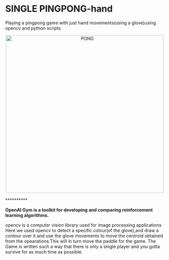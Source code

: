 # SINGLE PINGPONG-hand
Playing a pingpong game with just hand movements(using a glove)using opencv and python scripts
<p align="center">
  <img src="https://i.chzbgr.com/full/6686158592/h4715F533/"
       height="500" width="500"alt="PONG"/>
</p>
**********

**OpenAI Gym is a toolkit for developing and comparing reinforcement learning algorithms.**

opencv is a computer vision library used for image processing applications
Here we used opencv to detect a specific colour(of the glove),and draw a contour over it and use the glove movements to move the centroid obtained from the opearations.This will in turn move the paddle for the game.
The Game is written such a way that there is only a single player and you gotta survive for as much time as possible.
